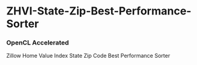 # ZHVI-State-Zip-Best-Performance-Sorter
### OpenCL Accelerated
Zillow Home Value Index State Zip Code Best Performance Sorter
